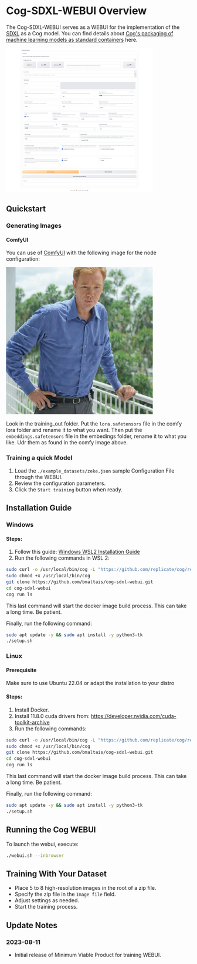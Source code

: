 # Cog-SDXL-WEBUI Overview

The Cog-SDXL-WEBUI serves as a WEBUI for the implementation of the [SDXL](https://github.com/Stability-AI/generative-models) as a Cog model. You can find details about [Cog's packaging of machine learning models as standard containers](https://github.com/replicate/cog-sdxl) here.

<img src="images/webui.png" alt="WEBUI image" width="400"/>

## Quickstart
### Generating Images
#### ComfyUI

You can use of [ComfyUI](https://github.com/comfyanonymous/ComfyUI) with the following image for the node configuration:

<img src="images/ComfyUI_00885_.png" alt="Comfy node image" width="400"/>

Look in the training_out folder. Put the `lora.safetensors` file in the comfy lora folder and rename it to what you want. Then put the `embeddings.safetensors` file in the embedings folder, rename it to what you like. Udr them as found in the comfy image above.

### Training a quick Model

1. Load the `./example_datasets/zeke.json` sample Configuration File through the WEBUI.
2. Review the configuration parameters.
3. Click the `Start training` button when ready.

## Installation Guide

### Windows

#### Steps:

1. Follow this guide: [Windows WSL2 Installation Guide](https://github.com/bmaltais/cog-sdxl-webui/wiki/Using-cog-on-Windows-11-with-WSL-2)
2. Run the following commands in WSL 2:

```bash
sudo curl -o /usr/local/bin/cog -L "https://github.com/replicate/cog/releases/latest/download/cog_$(uname -s)_$(uname -m)"
sudo chmod +x /usr/local/bin/cog
git clone https://github.com/bmaltais/cog-sdxl-webui.git
cd cog-sdxl-webui
cog run ls
```

This last command will start the docker image build process. This can take a long time. Be patient.

Finally, run the following command:

```bash
sudo apt update -y && sudo apt install -y python3-tk 
./setup.sh
```

### Linux
#### Prerequisite

Make sure to use Ubuntu 22.04 or adapt the installation to your distro

#### Steps:

1. Install Docker.
2. Install 11.8.0 cuda drivers from: https://developer.nvidia.com/cuda-toolkit-archive
3. Run the following commands:

```bash
sudo curl -o /usr/local/bin/cog -L "https://github.com/replicate/cog/releases/latest/download/cog_$(uname -s)_$(uname -m)"
sudo chmod +x /usr/local/bin/cog
git clone https://github.com/bmaltais/cog-sdxl-webui.git
cd cog-sdxl-webui
cog run ls
```

This last command will start the docker image build process. This can take a long time. Be patient.

Finally, run the following command:

```bash
sudo apt update -y && sudo apt install -y python3-tk 
./setup.sh
```

## Running the Cog WEBUI

To launch the webui, execute:

```bash
./webui.sh --inbrowser
```

## Training With Your Dataset

- Place 5 to 8 high-resolution images in the root of a zip file.
- Specify the zip file in the `Image file` field.
- Adjust settings as needed.
- Start the training process.

## Update Notes

### 2023-08-11

- Initial release of Minimum Viable Product for training WEBUI.